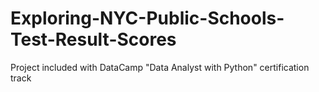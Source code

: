 # Exploring-NYC-Public-Schools-Test-Result-Scores
Project included with DataCamp "Data Analyst with Python" certification track
